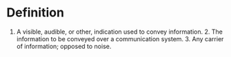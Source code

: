 # Definition

1.  A visible, audible, or other, indication used to convey
    information. 2. The information to be conveyed over a communication
    system. 3. Any carrier of information; opposed to noise.
